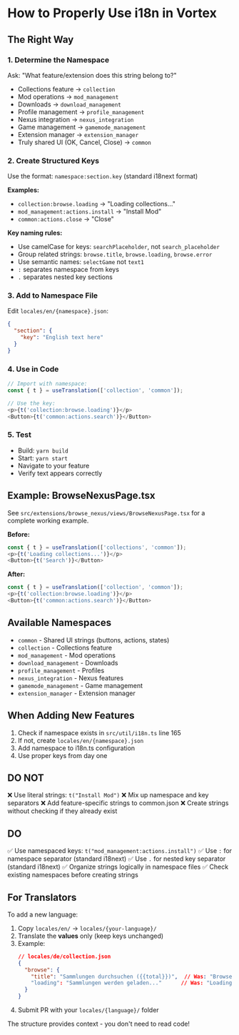 # How to Properly Use i18n in Vortex

## The Right Way

### 1. Determine the Namespace

Ask: "What feature/extension does this string belong to?"

- Collections feature → `collection`
- Mod operations → `mod_management`
- Downloads → `download_management`
- Profile management → `profile_management`
- Nexus integration → `nexus_integration`
- Game management → `gamemode_management`
- Extension manager → `extension_manager`
- Truly shared UI (OK, Cancel, Close) → `common`

### 2. Create Structured Keys

Use the format: `namespace:section.key` (standard i18next format)

**Examples:**
- `collection:browse.loading` → "Loading collections..."
- `mod_management:actions.install` → "Install Mod"
- `common:actions.close` → "Close"

**Key naming rules:**
- Use camelCase for keys: `searchPlaceholder`, not `search_placeholder`
- Group related strings: `browse.title`, `browse.loading`, `browse.error`
- Use semantic names: `selectGame` not `text1`
- `:` separates namespace from keys
- `.` separates nested key sections

### 3. Add to Namespace File

Edit `locales/en/{namespace}.json`:

```json
{
  "section": {
    "key": "English text here"
  }
}
```

### 4. Use in Code

```typescript
// Import with namespace:
const { t } = useTranslation(['collection', 'common']);

// Use the key:
<p>{t('collection:browse.loading')}</p>
<Button>{t('common:actions.search')}</Button>
```

### 5. Test

- Build: `yarn build`
- Start: `yarn start`
- Navigate to your feature
- Verify text appears correctly

## Example: BrowseNexusPage.tsx

See `src/extensions/browse_nexus/views/BrowseNexusPage.tsx` for a complete working example.

**Before:**
```typescript
const { t } = useTranslation(['collections', 'common']);
<p>{t('Loading collections...')}</p>
<Button>{t('Search')}</Button>
```

**After:**
```typescript
const { t } = useTranslation(['collection', 'common']);
<p>{t('collection:browse.loading')}</p>
<Button>{t('common:actions.search')}</Button>
```

## Available Namespaces

- `common` - Shared UI strings (buttons, actions, states)
- `collection` - Collections feature
- `mod_management` - Mod operations
- `download_management` - Downloads
- `profile_management` - Profiles
- `nexus_integration` - Nexus features
- `gamemode_management` - Game management
- `extension_manager` - Extension manager

## When Adding New Features

1. Check if namespace exists in `src/util/i18n.ts` line 165
2. If not, create `locales/en/{namespace}.json`
3. Add namespace to i18n.ts configuration
4. Use proper keys from day one

## DO NOT

❌ Use literal strings: `t("Install Mod")`
❌ Mix up namespace and key separators
❌ Add feature-specific strings to common.json
❌ Create strings without checking if they already exist

## DO

✅ Use namespaced keys: `t("mod_management:actions.install")`
✅ Use `:` for namespace separator (standard i18next)
✅ Use `.` for nested key separator (standard i18next)
✅ Organize strings logically in namespace files
✅ Check existing namespaces before creating strings

## For Translators

To add a new language:

1. Copy `locales/en/` → `locales/{your-language}/`
2. Translate the **values** only (keep keys unchanged)
3. Example:
   ```json
   // locales/de/collection.json
   {
     "browse": {
       "title": "Sammlungen durchsuchen ({{total}})",  // Was: "Browse Collections ({{total}})"
       "loading": "Sammlungen werden geladen..."      // Was: "Loading collections..."
     }
   }
   ```
4. Submit PR with your `locales/{language}/` folder

The structure provides context - you don't need to read code!
